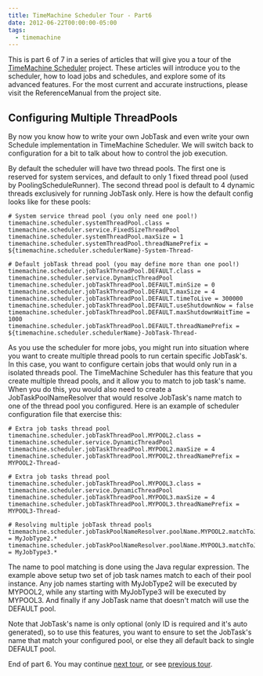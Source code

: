 ```yaml
---
title: TimeMachine Scheduler Tour - Part6
date: 2012-06-22T00:00:00-05:00
tags:
  - timemachine
---
```


This is part 6 of 7 in a series of articles that will give you a tour of the [TimeMachine Scheduler](https://bitbucket.org/timemachine/scheduler/wiki/Home) project. These articles will introduce you to the scheduler, how to load jobs and schedules, and explore some of its advanced features. For the most current and accurate instructions, please visit the ReferenceManual from the project site.

## Configuring Multiple ThreadPools

By now you know how to write your own JobTask and even write your own Schedule implementation in TimeMachine Scheduler. We will switch back to configuration for a bit to talk about how to control the job execution.

By default the scheduler will have two thread pools. The first one is reserved for system services, and default to only 1 fixed thread pool (used by PoolingScheduleRunner). The second thread pool is default to 4 dynamic threads exclusively for running JobTask only. Here is how the default config looks like for these pools:

```
# System service thread pool (you only need one pool!)
timemachine.scheduler.systemThreadPool.class = timemachine.scheduler.service.FixedSizeThreadPool
timemachine.scheduler.systemThreadPool.maxSize = 1
timemachine.scheduler.systemThreadPool.threadNamePrefix = ${timemachine.scheduler.schedulerName}-System-Thread-

# Default jobTask thread pool (you may define more than one pool!)
timemachine.scheduler.jobTaskThreadPool.DEFAULT.class = timemachine.scheduler.service.DynamicThreadPool
timemachine.scheduler.jobTaskThreadPool.DEFAULT.minSize = 0
timemachine.scheduler.jobTaskThreadPool.DEFAULT.maxSize = 4
timemachine.scheduler.jobTaskThreadPool.DEFAULT.timeToLive = 300000
timemachine.scheduler.jobTaskThreadPool.DEFAULT.useShutdownNow = false
timemachine.scheduler.jobTaskThreadPool.DEFAULT.maxShutdownWaitTime = 1000
timemachine.scheduler.jobTaskThreadPool.DEFAULT.threadNamePrefix = ${timemachine.scheduler.schedulerName}-JobTask-Thread-
```

As you use the scheduler for more jobs, you might run into situation where you want to create multiple thread pools to run certain specific JobTask's. In this case, you want to configure certain jobs that would only run in a isolated threads pool. The TimeMachine Scheduler has this feature that you create multiple thread pools, and it allow you to match to job task's name. When you do this, you would also need to create a JobTaskPoolNameResolver that would resolve JobTask's name match to one of the thread pool you configured. Here is an example of scheduler configuration file that exercise this:

```
# Extra job tasks thread pool
timemachine.scheduler.jobTaskThreadPool.MYPOOL2.class = timemachine.scheduler.service.DynamicThreadPool
timemachine.scheduler.jobTaskThreadPool.MYPOOL2.maxSize = 4
timemachine.scheduler.jobTaskThreadPool.MYPOOL2.threadNamePrefix = MYPOOL2-Thread-

# Extra job tasks thread pool
timemachine.scheduler.jobTaskThreadPool.MYPOOL3.class = timemachine.scheduler.service.DynamicThreadPool
timemachine.scheduler.jobTaskThreadPool.MYPOOL3.maxSize = 4
timemachine.scheduler.jobTaskThreadPool.MYPOOL3.threadNamePrefix = MYPOOL3-Thread-

# Resolving multiple jobTask thread pools
timemachine.scheduler.jobTaskPoolNameResolver.poolName.MYPOOL2.matchToJobNameRexp = MyJobType2.*
timemachine.scheduler.jobTaskPoolNameResolver.poolName.MYPOOL3.matchToJobNameRexp = MyJobType3.*
```

The name to pool matching is done using the Java regular expression. The example above setup two set of job task names match to each of their pool instance. Any job names starting with MyJobType2 will be executed by MYPOOL2, while any starting with MyJobType3 will be executed by MYPOOL3. And finally if any JobTask name that doesn't match will use the DEFAULT pool.

Note that JobTask's name is only optional (only ID is required and it's auto generated), so to use this features, you want to ensure to set the JobTask's name that match your configured pool, or else they all default back to single DEFAULT pool.

End of part 6. You may continue [next tour](http://saltnlight5.blogspot.com/2012/06/timemachine-scheduler-tour-part7.html), or see [previous tour](http://saltnlight5.blogspot.com/2012/06/timemachine-scheduler-tour-part5.html).
